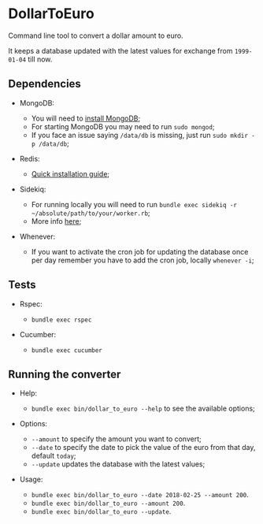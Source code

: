# DollarToEuro

Command line tool to convert a dollar amount to euro.

It keeps a database updated with the latest values for exchange from `1999-01-04` till now.

## Dependencies

- MongoDB:
    - You will need to [install MongoDB](https://docs.mongodb.com/manual/tutorial/install-mongodb-on-ubuntu/);
    - For starting MongoDB you may need to run `sudo mongod`;
    - If you face an issue saying `/data/db` is missing, just run `sudo mkdir -p /data/db`;

- Redis:
    - [Quick installation guide](https://redis.io/topics/quickstart);

- Sidekiq:
    - For running locally you will need to run `bundle exec sidekiq -r ~/absolute/path/to/your/worker.rb`;
    - More info [here](https://www.youtube.com/watch?v=bfPb1zD91Rg&list=PLjeHh2LSCFrWGT5uVjUuFKAcrcj5kSai1); 

- Whenever:
    - If you want to activate the cron job for updating the database once per day remember you have to add the cron job, locally `whenever -i`;

## Tests

- Rspec:
    - `bundle exec rspec`

- Cucumber:
    - `bundle exec cucumber`

## Running the converter

- Help:
    - `bundle exec bin/dollar_to_euro --help` to see the available options;

- Options:
    - `--amount` to specify the amount you want to convert;
    - `--date` to specify the date to pick the value of the euro from that day, default `today`;
    - `--update` updates the database with the latest values;

- Usage:
    - `bundle exec bin/dollar_to_euro --date 2018-02-25 --amount 200`.
    - `bundle exec bin/dollar_to_euro --amount 200`.
    - `bundle exec bin/dollar_to_euro --update`.
